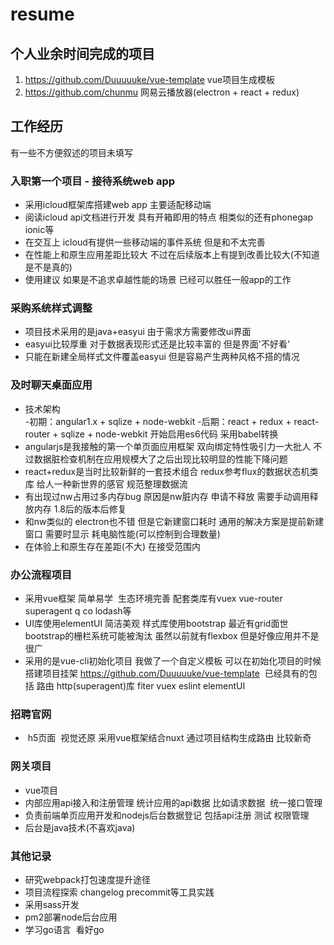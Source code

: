 # resume

## 个人业余时间完成的项目

 1. https://github.com/Duuuuuke/vue-template  vue项目生成模板
 2. https://github.com/chunmu 网易云播放器(electron + react + redux)
 
## 工作经历

有一些不方便叙述的项目未填写

###  入职第一个项目 - 接待系统web app 

- 采用icloud框架库搭建web app 主要适配移动端
- 阅读icloud api文档进行开发 具有开箱即用的特点 相类似的还有phonegap ionic等
- 在交互上 icloud有提供一些移动端的事件系统 但是和不太完善
- 在性能上和原生应用差距比较大 不过在后续版本上有提到改善比较大(不知道是不是真的)
- 使用建议  如果是不追求卓越性能的场景 已经可以胜任一般app的工作

### 采购系统样式调整

- 项目技术采用的是java+easyui 由于需求方需要修改ui界面
- easyui比较厚重 对于数据表现形式还是比较丰富的  但是界面'不好看'
- 只能在新建全局样式文件覆盖easyui 但是容易产生两种风格不搭的情况

### 及时聊天桌面应用

- 技术架构  
  -初期：angular1.x + sqlize + node-webkit
  -后期：react + redux + react-router + sqlize + node-webkit 开始启用es6代码 采用babel转换
- angularjs是我接触的第一个单页面应用框架 双向绑定特性吸引力一大批人 不过数据脏检查机制在应用规模大了之后出现比较明显的性能下降问题
- react+redux是当时比较新鲜的一套技术组合 redux参考flux的数据状态机类库  给人一种新世界的感官 规范整理数据流
- 有出现过nw占用过多内存bug 原因是nw脏内存 申请不释放  需要手动调用释放内存 1.8后的版本后修复
- 和nw类似的 electron也不错 但是它新建窗口耗时 通用的解决方案是提前新建窗口 需要时显示 耗电脑性能(可以控制到合理数量)
- 在体验上和原生存在差距(不大)  在接受范围内 

### 办公流程项目

- 采用vue框架 简单易学  生态环境完善 配套类库有vuex vue-router superagent q co lodash等
- UI库使用elementUI 简洁美观 样式库使用bootstrap 最近有grid面世 bootstrap的栅栏系统可能被淘汰 虽然以前就有flexbox 但是好像应用并不是很广
- 采用的是vue-cli初始化项目 我做了一个自定义模板 可以在初始化项目的时候搭建项目挂架  https://github.com/Duuuuuke/vue-template 
  已经具有的包括 路由 http(superagent)库 fiter vuex eslint elementUI
  
### 招聘官网

-  h5页面  视觉还原 采用vue框架结合nuxt 通过项目结构生成路由 比较新奇

### 网关项目

- vue项目
- 内部应用api接入和注册管理 统计应用的api数据 比如请求数据  统一接口管理
- 负责前端单页应用开发和nodejs后台数据登记 包括api注册 测试 权限管理
- 后台是java技术(不喜欢java)

### 其他记录

- 研究webpack打包速度提升途径
- 项目流程探索  changelog  precommit等工具实践
- 采用sass开发
- pm2部署node后台应用
- 学习go语言  看好go
